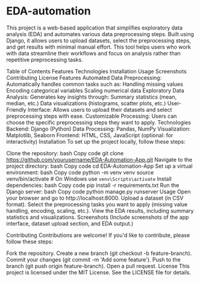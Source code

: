 # EDA-automation


This project is a web-based application that simplifies exploratory data analysis (EDA) and automates various data preprocessing steps. Built using Django, it allows users to upload datasets, select the preprocessing steps, and get results with minimal manual effort. This tool helps users who work with data streamline their workflows and focus on analysis rather than repetitive preprocessing tasks.

Table of Contents
Features
Technologies
Installation
Usage
Screenshots
Contributing
License
Features
Automated Data Preprocessing: Automatically handles common tasks such as:
Handling missing values
Encoding categorical variables
Scaling numerical data
Exploratory Data Analysis: Generates key insights through:
Summary statistics (mean, median, etc.)
Data visualizations (histograms, scatter plots, etc.)
User-Friendly Interface: Allows users to upload their datasets and select preprocessing steps with ease.
Customizable Processing: Users can choose the specific preprocessing steps they want to apply.
Technologies
Backend: Django (Python)
Data Processing: Pandas, NumPy
Visualization: Matplotlib, Seaborn
Frontend: HTML, CSS, JavaScript (optional: for interactivity)
Installation
To set up the project locally, follow these steps:

Clone the repository:
bash
Copy code
git clone https://github.com/yourusername/EDA-Automation-App.git
Navigate to the project directory:
bash
Copy code
cd EDA-Automation-App
Set up a virtual environment:
bash
Copy code
python -m venv venv
source venv/bin/activate  # On Windows use `venv\Scripts\activate`
Install dependencies:
bash
Copy code
pip install -r requirements.txt
Run the Django server:
bash
Copy code
python manage.py runserver
Usage
Open your browser and go to http://localhost:8000.
Upload a dataset (in CSV format).
Select the preprocessing tasks you want to apply (missing value handling, encoding, scaling, etc.).
View the EDA results, including summary statistics and visualizations.
Screenshots
(Include screenshots of the app interface, dataset upload section, and EDA output.)

Contributing
Contributions are welcome! If you'd like to contribute, please follow these steps:

Fork the repository.
Create a new branch (git checkout -b feature-branch).
Commit your changes (git commit -m 'Add some feature').
Push to the branch (git push origin feature-branch).
Open a pull request.
License
This project is licensed under the MIT License. See the LICENSE file for details.
